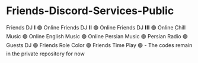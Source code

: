 # Friends-Discord-Services-Public
Friends DJ 𝐈 🟢 Online Friends DJ 𝐈𝐈 🟢 Online Friends DJ 𝐈𝐈𝐈 🟢 Online ٖChill Music 🟢 Online ٖEnglish Music 🟢 Online ٖPersian Music 🟢 Persian Radio 🟢 Guests DJ 🟢 Friends Role Color 🟢 Friends Time Play 🟢 -  The codes remain in the private repository for now 
